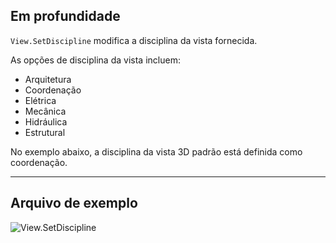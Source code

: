 ## Em profundidade
`View.SetDiscipline` modifica a disciplina da vista fornecida.

As opções de disciplina da vista incluem:
- Arquitetura
- Coordenação
- Elétrica
- Mecânica
- Hidráulica
- Estrutural

No exemplo abaixo, a disciplina da vista 3D padrão está definida como coordenação.
___
## Arquivo de exemplo

![View.SetDiscipline](./Revit.Elements.Views.View.SetDiscipline_img.jpg)
